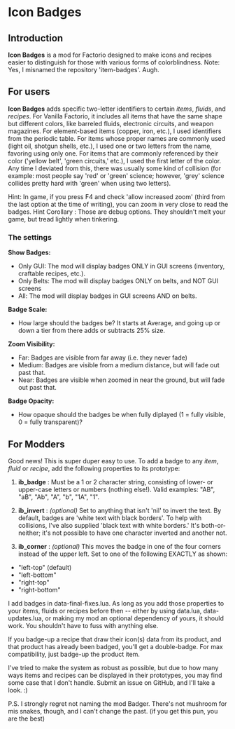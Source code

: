 # Icon Badges
## Introduction
**Icon Badges** is a mod for Factorio designed to make icons and recipes easier to distinguish for those with various forms of colorblindness.
Note: Yes, I misnamed the repository 'item-badges'. Augh.

## For users
**Icon Badges** adds specific two-letter identifiers to certain *items*, *fluids*, and *recipes*. For Vanilla Factorio, it includes all items that have the same shape but different colors, like barreled fluids, electronic circuits, and weapon magazines. For element-based items (copper, iron, etc.), I used identifiers from the periodic table. For items whose proper names are commonly used (light oil, shotgun shells, etc.), I used one or two letters from the name, favoring using only one. For items that are commonly referenced by their color ('yellow belt', 'green circuits,' etc.), I used the first letter of the color. Any time I deviated from this, there was usually some kind of collision (for example: most people say 'red' or 'green' science; however, 'grey' science collides pretty hard with 'green' when using two letters).

Hint: In game, if you press F4 and check 'allow increased zoom' (third from the last option at the time of writing), you can zoom in very close to read the badges.
Hint Corollary : Those are debug options. They shouldn't melt your game, but tread lightly when tinkering.

### The settings
**Show Badges:**
  - Only GUI: The mod will display badges ONLY in GUI screens (inventory, craftable recipes, etc.).
  - Only Belts: The mod will display badges ONLY on belts, and NOT GUI screens
  - All: The mod will display badges in GUI screens AND on belts.

**Badge Scale:**
  - How large should the badges be? It starts at Average, and going up or down a tier from there adds or subtracts 25% size.

**Zoom Visibility:**
  - Far: Badges are visible from far away (i.e. they never fade)
  - Medium: Badges are visible from a medium distance, but will fade out past that.
  - Near: Badges are visible when zoomed in near the ground, but will fade out past that.

**Badge Opacity:**
  - How opaque should the badges be when fully diplayed (1 = fully visible, 0 = fully transparent)?

## For Modders
Good news! This is super duper easy to use. To add a badge to any *item*, *fluid* or *recipe*, add the following properties to its prototype:

1. **ib_badge** :
   Must be a 1 or 2 character string, consisting of lower- or upper-case letters or numbers (nothing else!). Valid examples: "AB", "aB", "Ab", "A", "b", "1A", "1".

2. **ib_invert** :
   *(optional)* Set to anything that isn't 'nil' to invert the text. By default, badges are 'white text with black borders'. To help with collisions, I've also supplied 'black text with white borders.' It's both-or-neither; it's not possible to have one character inverted and another not.

3. **ib_corner** :
   *(optional)* This moves the badge in one of the four corners instead of the upper left. Set to one of the following EXACTLY as shown:
  - "left-top"     (default)
  - "left-bottom"
  - "right-top"
  - "right-bottom"

I add badges in data-final-fixes.lua. As long as you add those properties to your items, fluids or recipes before then -- either by using data.lua, data-updates.lua, or making my mod an optional dependency of yours, it should work. You shouldn't have to fuss with anything else.

If you badge-up a recipe that draw their icon(s) data from its product, and that product has already been badged, you'll get a double-badge. For max compatibility, just badge-up the product item.

I've tried to make the system as robust as possible, but due to how many ways items and recipes can be displayed in their prototypes, you may find some case that I don't handle. Submit an issue on GitHub, and I'll take a look. :)

P.S. I strongly regret not naming the mod Badger. There's not mushroom for mis snakes, though, and I can't change the past. (if you get this pun, you are the best)
